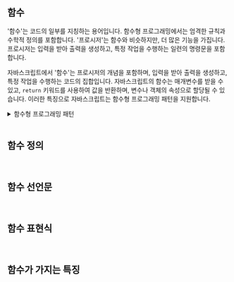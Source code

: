 ## 함수

'함수'는 코드의 일부를 지칭하는 용어입니다. 함수형 프로그래밍에서는 엄격한 규칙과 수학적 정의를 포함합니다. '프로시저'는 함수와 비슷하지만, 더 많은 기능을 가집니다. 프로시저는 입력을 받아 출력을 생성하고, 특정 작업을 수행하는 일련의 명령문을 포함합니다.

자바스크립트에서 '함수'는 프로시저의 개념을 포함하며, 입력을 받아 출력을 생성하고, 특정 작업을 수행하는 코드의 집합입니다. 자바스크립트의 함수는 매개변수를 받을 수 있고, `return` 키워드를 사용하여 값을 반환하며, 변수나 객체의 속성으로 할당될 수 있습니다. 이러한 특징으로 자바스크립트는 함수형 프로그래밍 패턴을 지원합니다.

<details>
    <summary>함수형 프로그래밍 패턴</summary>

    함수형 프로그래밍 패턴은 함수를 기본 구성 단위로 사용하는 프로그래밍 방식입니다. 이 패턴에서는 함수를 값으로 취급하며, 함수를 변수에 할당하거나 다른 함수의 인자로 전달할 수 있습니다. 또, 함수는 다른 함수를 결과로 반환할 수도 있습니다.

    ```jsx
    // 함수를 값으로 취급하여 변수에 할당
    var add = function(x, y) {
        return x + y;
    };

    // 다른 함수의 인자로 함수를 전달
    var operate = function(func, x, y) {
        return func(x, y);
    };

    console.log(operate(add, 5, 3)); // 8

    // 함수가 다른 함수를 반환
    var createAdder = function(x) {
        return function(y) {
            return x + y;
        };
    };

    var addFive = createAdder(5);
    console.log(addFive(3)); // 8
    ```

    ```jsx
    // es6
    const add = (x, y) => x + y;

    // 함수를 다른 함수의 인자로 전달
    const operate = (func, x, y) => func(x, y);

    console.log(operate(add, 5, 3)); // 8

    // 함수가 다른 함수를 반환
    const createAdder = x => y => x + y;

    const addFive = createAdder(5);
    console.log(addFive(3)); // 8
    ```

</details>

<br>

## 함수 정의

<br>

## 함수 선언문

<br>

## 함수 표현식

<br>

## 함수가 가지는 특징